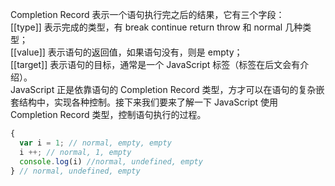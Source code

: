 Completion Record 表示一个语句执行完之后的结果，它有三个字段：  
[[type]] 表示完成的类型，有 break continue return throw 和 normal 几种类型；   
[[value]] 表示语句的返回值，如果语句没有，则是 empty；  
[[target]] 表示语句的目标，通常是一个 JavaScript 标签（标签在后文会有介绍）。  
JavaScript 正是依靠语句的 Completion Record 类型，方才可以在语句的复杂嵌套结构中，实现各种控制。接下来我们要来了解一下 JavaScript 使用 Completion Record 类型，控制语句执行的过程。
```js
{
  var i = 1; // normal, empty, empty
  i ++; // normal, 1, empty
  console.log(i) //normal, undefined, empty
} // normal, undefined, empty
```
